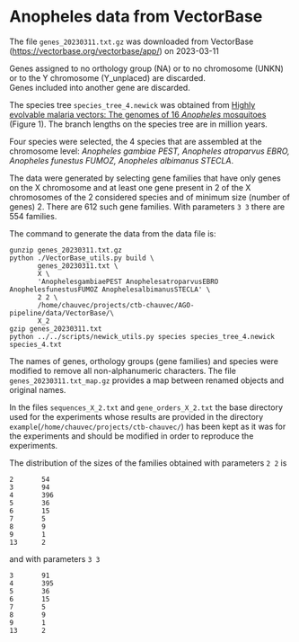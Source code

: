 # Anopheles data from VectorBase

The file `genes_20230311.txt.gz` was downloaded from VectorBase (https://vectorbase.org/vectorbase/app/) on 2023-03-11

Genes assigned to no orthology group (NA) or to no chromosome (UNKN) or to the Y chromosome (Y_unplaced) are discarded.  
Genes included into another gene are discarded.

The species tree `species_tree_4.newick` was obtained from <a
href="https://doi.org/10.1126/science.1258522">Highly evolvable
malaria vectors: The genomes of 16 *Anopheles* mosquitoes</a> (Figure
1).  The branch lengths on the species tree are in million years.

Four species were selected, the 4 species that are assembled at the chromosome level: 
*Anopheles gambiae PEST, Anopheles atroparvus EBRO, Anopheles funestus FUMOZ, Anopheles albimanus STECLA*.

The data were generated by selecting gene families that have only
genes on the X chromosome and at least one gene present in 2 of the
X chromosomes of the 2 considered species and of minimum size (number
of genes) 2. There are 612 such gene families.
With parameters `3 3` there are 554 families.

The command to generate the data from the data file is:

```
gunzip genes_20230311.txt.gz
python ./VectorBase_utils.py build \
       genes_20230311.txt \
       X \
       'AnophelesgambiaePEST AnophelesatroparvusEBRO AnophelesfunestusFUMOZ AnophelesalbimanusSTECLA' \
       2 2 \
       /home/chauvec/projects/ctb-chauvec/AGO-pipeline/data/VectorBase/\
       X_2
gzip genes_20230311.txt
python ../../scripts/newick_utils.py species species_tree_4.newick species_4.txt
```

The names of genes, orthology groups (gene families) and species were
modified to remove all non-alphanumeric characters.  The file
`genes_20230311.txt_map.gz` provides a map between renamed objects and
original names.

In the files `sequences_X_2.txt` and `gene_orders_X_2.txt` the base
directory used for the experiments whose results are provided in the
directory `example`(`/home/chauvec/projects/ctb-chauvec/`) has been
kept as it was for the experiments and should be modified in order to
reproduce the experiments.

The distribution of the sizes of the families obtained with parameters `2 2` is
```
2       54
3       94
4       396
5       36
6       15
7       5
8       9
9       1
13      2
```
and with parameters `3 3`
```
3       91
4       395
5       36
6       15
7       5
8       9
9       1
13      2
```